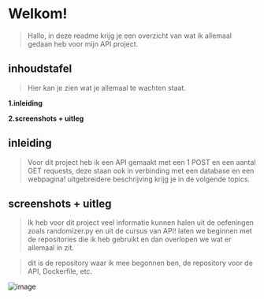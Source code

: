 ﻿# **Welkom!**
> Hallo, in deze readme krijg je een overzicht van wat ik allemaal gedaan heb voor mijn API project.
## **inhoudstafel**
> Hier kan je zien wat je allemaal te wachten staat.

**1.inleiding**

**2.screenshots + uitleg**
## inleiding
> Voor dit project heb ik een API gemaakt met een 1 POST en een aantal GET requests, deze staan ook in verbinding met een database en een webpagina! uitgebreidere beschrijving krijg je in de volgende topics.

## **screenshots + uitleg**
> Ik heb voor dit project veel informatie kunnen halen uit de oefeningen zoals randomizer.py en uit de cursus van API!
laten we beginnen met de repositories die ik heb gebruikt en dan overlopen we wat er allemaal in zit.

>dit is de repository waar ik mee begonnen ben, de repository voor de API, Dockerfile, etc.

![image](https://user-images.githubusercontent.com/91054406/202918244-4d767133-8b5b-432e-9846-09d41f1e1f46.png)






